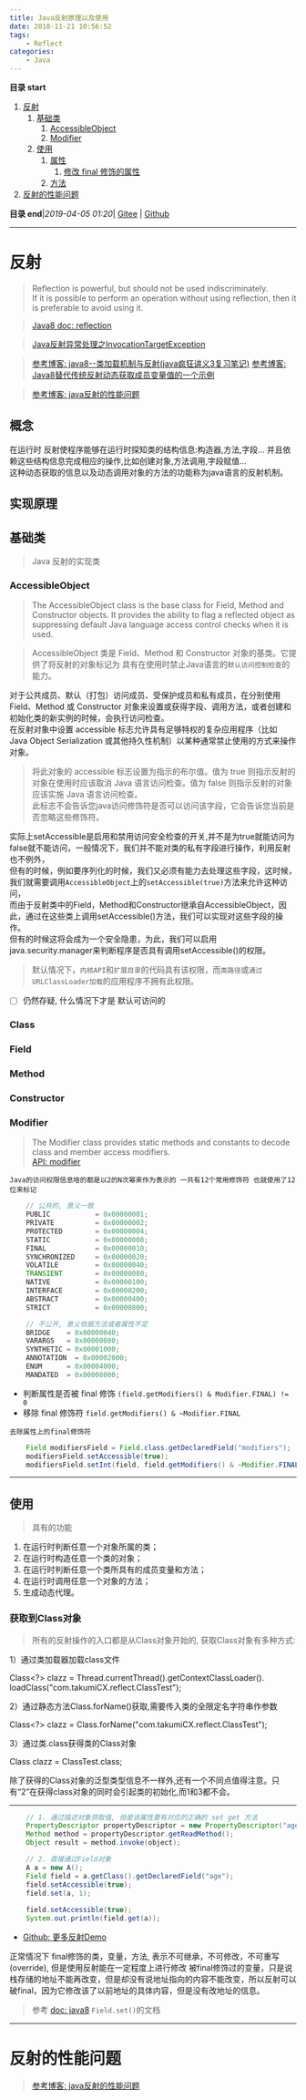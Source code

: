 ```yaml
---
title: Java反射原理以及使用
date: 2018-11-21 10:56:52
tags: 
    - Reflect
categories: 
    - Java
---
```


**目录 start**
 
1. [反射](#反射)
    1. [基础类](#基础类)
        1. [AccessibleObject](#accessibleobject)
        1. [Modifier](#modifier)
    1. [使用](#使用)
        1. [属性](#属性)
            1. [修改 final 修饰的属性](#修改-final-修饰的属性)
        1. [方法](#方法)
1. [反射的性能问题](#反射的性能问题)

**目录 end**|_2019-04-05 01:20_| [Gitee](https://gitee.com/gin9/Memo) | [Github](https://github.com/Kuangcp/Memo)
****************************************
# 反射
> Reflection is powerful, but should not be used indiscriminately.  
> If it is possible to perform an operation without using reflection, then it is preferable to avoid using it. 

> [Java8 doc: reflection](https://docs.oracle.com/javase/tutorial/reflect/index.html)

> [ Java反射异常处理之InvocationTargetException ](https://blog.csdn.net/zhangzeyuaaa/article/details/39611467)

> [参考博客: java8--类加载机制与反射(java疯狂讲义3复习笔记)](https://www.cnblogs.com/lakeslove/p/5978382.html)
> [参考博客: Java8替代传统反射动态获取成员变量值的一个示例](https://segmentfault.com/a/1190000007492958)

> [参考博客: java反射的性能问题](http://www.cnblogs.com/zhishan/p/3195771.html)

## 概念

在运行时 反射使程序能够在运行时探知类的结构信息:构造器,方法,字段... 并且依赖这些结构信息完成相应的操作,比如创建对象,方法调用,字段赋值...  
这种动态获取的信息以及动态调用对象的方法的功能称为java语言的反射机制。

## 实现原理

## 基础类
> Java 反射的实现类

### AccessibleObject
> The AccessibleObject class is the base class for Field, Method and Constructor objects. It provides the ability to flag a reflected object as suppressing default Java language access control checks when it is used.  

> AccessibleObject 类是 Field、Method 和 Constructor 对象的基类。它提供了将反射的对象标记为 具有在使用时禁止Java语言的`默认访问控制检查`的能力。

对于公共成员、默认（打包）访问成员、受保护成员和私有成员，在分别使用 Field、Method 或 Constructor 对象来设置或获得字段、调用方法，或者创建和初始化类的新实例的时候，会执行访问检查。  
在反射对象中设置 accessible 标志允许具有足够特权的复杂应用程序（比如 Java Object Serialization 或其他持久性机制）以某种通常禁止使用的方式来操作对象。  

> 将此对象的 accessible 标志设置为指示的布尔值。值为 true 则指示反射的对象在使用时应该取消 Java 语言访问检查。值为 false 则指示反射的对象应该实施 Java 语言访问检查。  
> 此标志不会告诉您java访问修饰符是否可以访问该字段，它会告诉您当前是否忽略这些修饰符。  

实际上setAccessible是启用和禁用访问安全检查的开关,并不是为true就能访问为false就不能访问，一般情况下，我们并不能对类的私有字段进行操作，利用反射也不例外，  
但有的时候，例如要序列化的时候，我们又必须有能力去处理这些字段，这时候，我们就需要调用`AccessibleObject`上的`setAccessible(true)`方法来允许这种访问，  
而由于反射类中的Field，Method和Constructor继承自AccessibleObject，因此，通过在这些类上调用setAccessible()方法，我们可以实现对这些字段的操作。  
但有的时候这将会成为一个安全隐患，为此，我们可以启用java.security.manager来判断程序是否具有调用setAccessible()的权限。  

> 默认情况下，`内核API`和`扩展目录`的代码具有该权限，而`类路径`或`通过URLClassLoader加载`的应用程序不拥有此权限。

- [ ] 仍然存疑, 什么情况下才是 默认可访问的

### Class
### Field
### Method
### Constructor

### Modifier
> The Modifier class provides static methods and constants to decode class and member access modifiers.   
> [API: modifier](https://docs.oracle.com/javase/8/docs/api/index.html?java/lang/reflect/Modifier.html)

`Java的访问权限信息啥的都是以2的N次幂来作为表示的 一共有12个常用修饰符 也就使用了12位来标记`
```java
    // 公共的, 意义一致
    PUBLIC           = 0x00000001;
    PRIVATE          = 0x00000002;
    PROTECTED        = 0x00000004;
    STATIC           = 0x00000008;
    FINAL            = 0x00000010;
    SYNCHRONIZED     = 0x00000020;
    VOLATILE         = 0x00000040;
    TRANSIENT        = 0x00000080;
    NATIVE           = 0x00000100;
    INTERFACE        = 0x00000200;
    ABSTRACT         = 0x00000400;
    STRICT           = 0x00000800;

    // 不公开, 意义依据方法或者属性不定
    BRIDGE    = 0x00000040;
    VARARGS   = 0x00000080;
    SYNTHETIC = 0x00001000;
    ANNOTATION  = 0x00002000;
    ENUM      = 0x00004000;
    MANDATED  = 0x00008000;
```
- 判断属性是否被 final 修饰 `(field.getModifiers() & Modifier.FINAL) != 0`
- 移除 final 修饰符 `field.getModifiers() & ~Modifier.FINAL`

`去除属性上的final修饰符`
```java
    Field modifiersField = Field.class.getDeclaredField("modifiers");
    modifiersField.setAccessible(true);
    modifiersField.setInt(field, field.getModifiers() & ~Modifier.FINAL);
```

*****************************

## 使用
> 具有的功能
1. 在运行时判断任意一个对象所属的类；
1. 在运行时构造任意一个类的对象；
1. 在运行时判断任意一个类所具有的成员变量和方法；
1. 在运行时调用任意一个对象的方法；
1. 生成动态代理。

### 获取到Class对象
> 所有的反射操作的入口都是从Class对象开始的, 获取Class对象有多种方式:

1）通过类加载器加载class文件

Class<?> clazz = Thread.currentThread().getContextClassLoader().
        loadClass("com.takumiCX.reflect.ClassTest");

2）通过静态方法Class.forName()获取,需要传入类的全限定名字符串作参数

Class<?> clazz = Class.forName("com.takumiCX.reflect.ClassTest");

3）通过类.class获得类的Class对象

Class<ClassTest> clazz = ClassTest.class;

除了获得的Class对象的泛型类型信息不一样外,还有一个不同点值得注意。只有“2”在获得class对象的同时会引起类的初始化,而1和3都不会。

************************

```java
    // 1. 通过描述对象获取值, 但是该属性要有对应的正确的 set get 方法
    PropertyDescriptor propertyDescriptor = new PropertyDescriptor("age", A.class);
    Method method = propertyDescriptor.getReadMethod();
    Object result = method.invoke(object);

    // 2. 直接通过Field对象
    A a = new A();
    Field field = a.getClass().getDeclaredField("age");
    field.setAccessible(true);
    field.set(a, 1);
    
    field.setAccessible(true);
    System.out.println(field.get(a));
```
- [Github: 更多反射Demo](https://github.com/Kuangcp/JavaBase/tree/master/java-class/src/test/java/com/github/kuangcp/reflects)

正常情况下 final修饰的类，变量，方法, 表示不可继承，不可修改，不可重写(override), 但是使用反射能在一定程度上进行修改
被final修饰过的变量，只是说栈存储的地址不能再改变，但是却没有说地址指向的内容不能改变，所以反射可以破final，因为它修改该了以前地址的具体内容，但是没有改地址的信息。
> 参考 [doc: java8](https://docs.oracle.com/javase/8/docs/api/) `Field.set()`的文档

**********************

# 反射的性能问题
> [参考博客: java反射的性能问题 ](http://www.cnblogs.com/zhishan/p/3195771.html)

